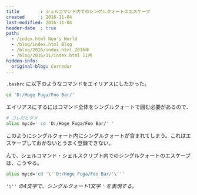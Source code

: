 ```yaml
---
title        : シェルコマンド内でのシングルクォートのエスケープ
created      : 2016-11-04
last-modified: 2016-11-04
header-date  : true
path:
  - /index.html Neo's World
  - /blog/index.html Blog
  - /blog/2016/index.html 2016年
  - /blog/2016/11/index.html 11月
hidden-info:
  original-blog: Corredor
---
```


`.bashrc` に以下のようなコマンドをエイリアスにしたかった。

```bash
cd 'D:/Hoge Fuga/Foo Bar/'
```

エイリアスにするにはコマンド全体をシングルクォートで囲む必要があるので、

```bash
# コレだとダメ
alias mycd=' cd 'D:/Hoge Fuga/Foo Bar/' '
```

このようにシングルクォート内にシングルクォートが含まれてしまう。これはエスケープしておかないとうまく登録できない。

んで、シェルコマンド・シェルスクリプト内でのシングルクォートのエスケープは、こうやる。

```bash
alias mycd='cd '\''D:/Hoge Fuga/Foo Bar/'\'''
```

*`'\''` の4文字で、シングルクォート1文字 `'` を表現する。*
